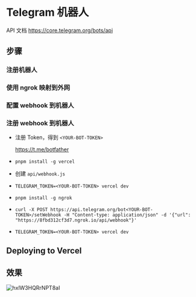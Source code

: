 # Telegram 机器人

API 文档
https://core.telegram.org/bots/api

## 步骤

### 注册机器人
### 使用 ngrok 映射到外网
### 配置 webhook 到机器人
### 注册 webhook 到机器人
- 注册 Token，得到 `<YOUR-BOT-TOKEN>`

  https://t.me/botfather

- `pnpm install -g vercel`
- 创建 `api/webhook.js`
- `TELEGRAM_TOKEN=<YOUR-BOT-TOKEN> vercel dev`
- `pnpm install -g ngrok`
- `curl -X POST https://api.telegram.org/bot<YOUR-BOT-TOKEN>/setWebhook -H "Content-type: application/json" -d '{"url": "https://8fbd312cf3d7.ngrok.io/api/webhook"}' `

- `TELEGRAM_TOKEN=<YOUR-BOT-TOKEN> vercel dev`

## Deploying to Vercel

## 效果

![hxlW3HQRrNPT8aI](https://i.loli.net/2021/07/17/hxlW3HQRrNPT8aI.png)
